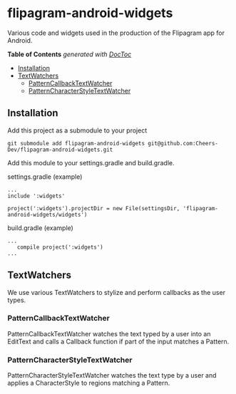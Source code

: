 # flipagram-android-widgets

Various code and widgets used in the production of the Flipagram app for Android.

<!-- START doctoc generated TOC please keep comment here to allow auto update -->
<!-- DON'T EDIT THIS SECTION, INSTEAD RE-RUN doctoc TO UPDATE -->
**Table of Contents**  *generated with [DocToc](http://doctoc.herokuapp.com/)*

- [Installation](#installation)
- [TextWatchers](#textwatchers)
  - [PatternCallbackTextWatcher](#patterncallbacktextwatcher)
  - [PatternCharacterStyleTextWatcher](#patterncharacterstyletextwatcher)

<!-- END doctoc generated TOC please keep comment here to allow auto update -->

## Installation

Add this project as a submodule to your project

```
git submodule add flipagram-android-widgets git@github.com:Cheers-Dev/flipagram-android-widgets.git
```

Add this module to your settings.gradle and build.gradle.

settings.gradle (example)
```
...
include ':widgets'

project(':widgets').projectDir = new File(settingsDir, 'flipagram-android-widgets/widgets')
```

build.gradle (example)
```
...
   compile project(':widgets')
...
```


## TextWatchers

We use various TextWatchers to stylize and perform callbacks as the user types.

### PatternCallbackTextWatcher

PatternCallbackTextWatcher watches the text typed by a user into an EditText and calls a Callback function if part of the input matches a Pattern.

### PatternCharacterStyleTextWatcher

PatternCharacterStyleTextWatcher watches the text type by a user and applies a CharacterStyle to regions matching a Pattern.

